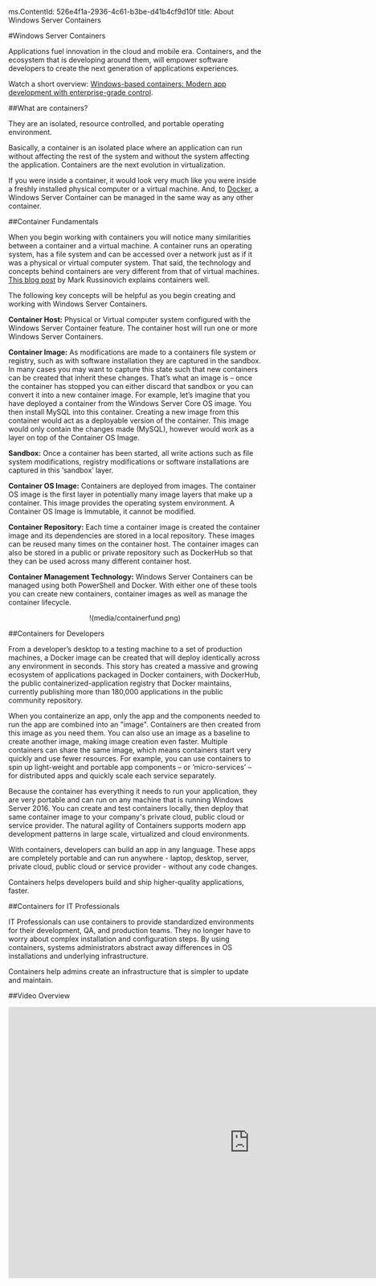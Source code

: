 ms.ContentId: 526e4f1a-2936-4c61-b3be-d41b4cf9d10f
title: About Windows Server Containers

#Windows Server Containers

Applications fuel innovation in the cloud and mobile era.
Containers, and the ecosystem that is developing around them, will empower software developers to create the next generation of applications experiences.

Watch a short overview: [Windows-based containers: Modern app development with enterprise-grade control](https://youtu.be/Ryx3o0rD5lY).

##What are containers?

They are an isolated, resource controlled, and portable operating environment.

Basically, a container is an isolated place where an application can run without affecting the rest of the system and without the system affecting the application.
Containers are the next evolution in virtualization.

If you were inside a container, it would look very much like you were inside a freshly installed physical computer or a virtual machine.
And, to [Docker](https://www.docker.com/), a Windows Server Container can be managed in the same way as any other container.

##Container Fundamentals

When you begin working with containers you will notice many similarities between a container and a virtual machine.
A container runs an operating system, has a file system and can be accessed over a network just as if it was a physical or virtual computer system.
That said, the technology and concepts behind containers are very different from that of virtual machines.
[This blog post](http://azure.microsoft.com/blog/2015/08/17/containers-docker-windows-and-trends/) by Mark Russinovich explains containers well.

The following key concepts will be helpful as you begin creating and working with Windows Server Containers.

**Container Host:** Physical or Virtual computer system configured with the Windows Server Container feature.
The container host will run one or more Windows Server Containers.

**Container Image:** As modifications are made to a containers file system or registry, such as with software installation they are captured in the sandbox.
In many cases you may want to capture this state such that new containers can be created that inherit these changes.
That’s what an image is – once the container has stopped you can either discard that sandbox or you can convert it into a new container image.
For example, let’s imagine that you have deployed a container from the Windows Server Core OS image.
You then install MySQL into this container.
Creating a new image from this container would act as a deployable version of the container.
This image would only contain the changes made (MySQL), however would work as a layer on top of the Container OS Image.

**Sandbox:** Once a container has been started, all write actions such as file system modifications, registry modifications or software installations are captured in this ‘sandbox’ layer.

**Container OS Image:** Containers are deployed from images.
The container OS image is the first layer in potentially many image layers that make up a container.
This image provides the operating system environment.
A Container OS Image is Immutable, it cannot be modified.

**Container Repository:** Each time a container image is created the container image and its dependencies are stored in a local repository.
These images can be reused many times on the container host.
The container images can also be stored in a public or private repository such as DockerHub so that they can be used across many different container host.

**Container Management Technology:** Windows Server Containers can be managed using both PowerShell and Docker.
With either one of these tools you can create new containers, container images as well as manage the container lifecycle.

<center>!(media/containerfund.png)</center>

##Containers for Developers

From a developer’s desktop to a testing machine to a set of production machines, a Docker image can be created that will deploy identically across any environment in seconds.
This story has created a massive and growing ecosystem of applications packaged in Docker containers, with DockerHub, the public containerized-application registry that Docker maintains, currently publishing more than 180,000 applications in the public community repository.

When you containerize an app, only the app and the components needed to run the app are combined into an "image".
Containers are then created from this image as you need them.
You can also use an image as a baseline to create another image, making image creation even faster.
Multiple containers can share the same image, which means containers start very quickly and use fewer resources.
For example, you can use containers to spin up light-weight and portable app components – or ‘micro-services’ – for distributed apps and quickly scale each service separately.

Because the container has everything it needs to run your application, they are very portable and can run on any machine that is running Windows Server 2016.
You can create and test containers locally, then deploy that same container image to your company's private cloud, public cloud or service provider.
The natural agility of Containers supports modern app development patterns in large scale, virtualized and cloud environments.

With containers, developers can build an app in any language.
These apps are completely portable and can run anywhere - laptop, desktop, server, private cloud, public cloud or service provider - without any code changes.

Containers helps developers build and ship higher-quality applications, faster.

##Containers for IT Professionals

IT Professionals can use containers to provide standardized environments for their development, QA, and production teams.
They no longer have to worry about complex installation and configuration steps.
By using containers, systems administrators abstract away differences in OS installations and underlying infrastructure.

Containers help admins create an infrastructure that is simpler to update and maintain.

##Video Overview

<iframe src="https://channel9.msdn.com/Blogs/containers/Containers-101-with-Microsoft-and-Docker/player" width="960" height="540" allowFullScreen="true" frameBorder="0" scrolling="no" caps_internal_Id="7a7a6d24-05b7-4f6e-a7b8-a8ab8578366a" />

##Try Windows Server Containers

[Get started with Windows Server Containers in Windows Azure](../quick_start/azure_setup.md)[Get started with Windows Server Containers Locally](../quick_start/container_setup.md)

-------------------
[Back to Container Home](../containers_welcome.md)


